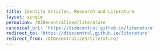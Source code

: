 ```yaml
---
title: Identity Articles, Research and Literature
layout: single
permalink: /DIDecentralized/literature
canonical_url: 'https://didecentral.github.io/literature'
redirect_to: 'https://didecentral.github.io/literature'
redirect_from: /DIDecentralized/literature/
---
```


